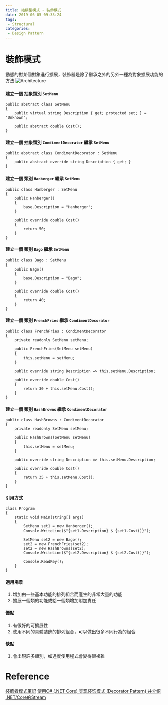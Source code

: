 ```yaml
---
title: 結構型模式 - 裝飾模式
date: 2019-06-05 09:33:24
tags:
 - Structural
categories: 
 - Design Pattern
---
```


# 裝飾模式
動態的對某個對象進行擴展，裝飾器是除了繼承之外的另外一種為對象擴展功能的方法
![Architecture](1.png)

#### 建立一個 抽象類別 `SetMenu`
    public abstract class SetMenu
    {
        public virtual string Description { get; protected set; } = "Unknown";

        public abstract double Cost();
    }

#### 建立一個 抽象類別 `CondimentDecorator` 繼承 `SetMenu`
    public abstract class CondimentDecorator : SetMenu
    {
        public abstract override string Description { get; }
    }

#### 建立一個 類別 `Hanberger` 繼承 `SetMenu`
    public class Hanberger : SetMenu
    {
        public Hanberger()
        {
            base.Description = "Hanberger";
        }

        public override double Cost()
        {
            return 50;
        }
    }

#### 建立一個 類別 `Bago` 繼承 `SetMenu`
    public class Bago : SetMenu
    {
        public Bago()
        {
            base.Description = "Bago";
        }

        public override double Cost()
        {
            return 40;
        }
    }

#### 建立一個 類別 `FrenchFries` 繼承 `CondimentDecorator`
    public class FrenchFries : CondimentDecorator
    {
        private readonly SetMenu setMenu;

        public FrenchFries(SetMenu setMenu)
        {
            this.setMenu = setMenu;
        }

        public override string Description => this.setMenu.Description;

        public override double Cost()
        {
            return 30 + this.setMenu.Cost();
        }
    }

#### 建立一個 類別 `HashBrowns` 繼承 `CondimentDecorator`
    public class HashBrowns : CondimentDecorator
    {
        private readonly SetMenu setMenu;

        public HashBrowns(SetMenu setMenu)
        {
            this.setMenu = setMenu;
        }

        public override string Description => this.setMenu.Description;

        public override double Cost()
        {
            return 35 + this.setMenu.Cost();
        }
    }

#### 引用方式
    class Program
    {
        static void Main(string[] args)
        {
            SetMenu set1 = new Hanberger();
            Console.WriteLine($"{set1.Description} $ {set1.Cost()}");

            SetMenu set2 = new Bago();
            set2 = new FrenchFries(set2);
            set2 = new HashBrowns(set2);
            Console.WriteLine($"{set2.Description} $ {set2.Cost()}");

            Console.ReadKey();
        }
    }

#### 適用場景
1. 增加由一些基本功能的排列組合而產生的非常大量的功能
2. 擴展一個類的功能或給一個類增加附加責任

#### 優點
1. 有很好的可擴展性
2. 使用不同的具體裝飾的排列組合，可以做出很多不同行為的組合

#### 缺點
1. 會出現許多類別，如過度使用程式會變得很複雜

# Reference
[裝飾者模式筆記](https://dotblogs.com.tw/pin0513/archive/2010/01/04/12779.aspx)
[使用C# (.NET Core) 实现装饰模式 (Decorator Pattern) 并介绍 .NET/Core的Stream](https://www.cnblogs.com/cgzl/p/8697949.html)